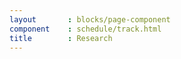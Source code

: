```yaml
---
layout       : blocks/page-component
component    : schedule/track.html
title        : Research
---
```


